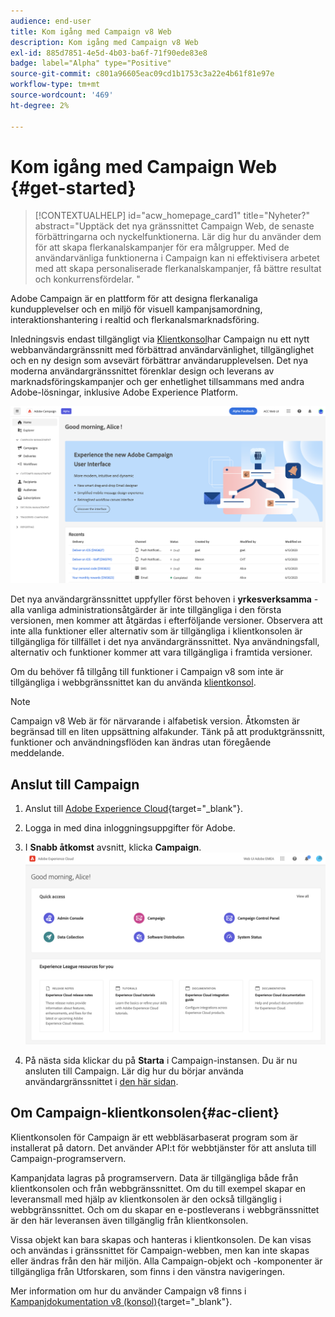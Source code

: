 ```yaml
---
audience: end-user
title: Kom igång med Campaign v8 Web
description: Kom igång med Campaign v8 Web
exl-id: 885d7851-4e5d-4b03-ba6f-71f90ede83e8
badge: label="Alpha" type="Positive"
source-git-commit: c801a96605eac09cd1b1753c3a22e4b61f81e97e
workflow-type: tm+mt
source-wordcount: '469'
ht-degree: 2%

---
```


# Kom igång med Campaign Web {#get-started}

>[!CONTEXTUALHELP]
>id="acw_homepage_card1"
>title="Nyheter?"
>abstract="Upptäck det nya gränssnittet Campaign Web, de senaste förbättringarna och nyckelfunktionerna. Lär dig hur du använder dem för att skapa flerkanalskampanjer för era målgrupper. Med de användarvänliga funktionerna i Campaign kan ni effektivisera arbetet med att skapa personaliserade flerkanalskampanjer, få bättre resultat och konkurrensfördelar. "


Adobe Campaign är en plattform för att designa flerkanaliga kundupplevelser och en miljö för visuell kampanjsamordning, interaktionshantering i realtid och flerkanalsmarknadsföring.

Inledningsvis endast tillgängligt via [Klientkonsol](#ac-client)har Campaign nu ett nytt webbanvändargränssnitt med förbättrad användarvänlighet, tillgänglighet och en ny design som avsevärt förbättrar användarupplevelsen. Det nya moderna användargränssnittet förenklar design och leverans av marknadsföringskampanjer och ger enhetlighet tillsammans med andra Adobe-lösningar, inklusive Adobe Experience Platform.

![](assets/home.png)

Det nya användargränssnittet uppfyller först behoven i **yrkesverksamma** - alla vanliga administrationsåtgärder är inte tillgängliga i den första versionen, men kommer att åtgärdas i efterföljande versioner. Observera att inte alla funktioner eller alternativ som är tillgängliga i klientkonsolen är tillgängliga för tillfället i det nya användargränssnittet. Nya användningsfall, alternativ och funktioner kommer att vara tillgängliga i framtida versioner.

Om du behöver få tillgång till funktioner i Campaign v8 som inte är tillgängliga i webbgränssnittet kan du använda [klientkonsol](#ac-client).


>[!NOTE]
>
>Campaign v8 Web är för närvarande i alfabetisk version. Åtkomsten är begränsad till en liten uppsättning alfakunder. Tänk på att produktgränssnitt, funktioner och användningsflöden kan ändras utan föregående meddelande.

## Anslut till Campaign


1. Anslut till [Adobe Experience Cloud](https://experience.adobe.com){target="_blank"}.
1. Logga in med dina inloggningsuppgifter för Adobe.
1. I **Snabb åtkomst** avsnitt, klicka **Campaign**.
   ![](assets/connect.png)

1. På nästa sida klickar du på **Starta** i Campaign-instansen.
Du är nu ansluten till Campaign. Lär dig hur du börjar använda användargränssnittet i [den här sidan](user-interface.md).

<!--
-> experience cloud home: "Campaign" -> home campaign v8
-> or Campaign v8 web if direct URL
-->


## Om Campaign-klientkonsolen{#ac-client}

Klientkonsolen för Campaign är ett webbläsarbaserat program som är installerat på datorn. Det använder API:t för webbtjänster för att ansluta till Campaign-programservern.

Kampanjdata lagras på programservern. Data är tillgängliga både från klientkonsolen och från webbgränssnittet. Om du till exempel skapar en leveransmall med hjälp av klientkonsolen är den också tillgänglig i webbgränssnittet. Och om du skapar en e-postleverans i webbgränssnittet är den här leveransen även tillgänglig från klientkonsolen.

Vissa objekt kan bara skapas och hanteras i klientkonsolen. De kan visas och användas i gränssnittet för Campaign-webben, men kan inte skapas eller ändras från den här miljön. Alla Campaign-objekt och -komponenter är tillgängliga från Utforskaren, som finns i den vänstra navigeringen.

Mer information om hur du använder Campaign v8 finns i [Kampanjdokumentation v8 (konsol)](https://experienceleague.adobe.com/docs/campaign/campaign-v8/campaign-home.html?lang=sv){target="_blank"}.
